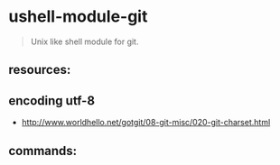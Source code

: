 # ushell-module-git
> Unix like shell module for git.

## resources:

## encoding utf-8
+ http://www.worldhello.net/gotgit/08-git-misc/020-git-charset.html

## commands:
